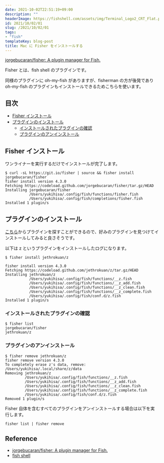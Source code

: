 ```yaml
---
date: 2021-10-02T22:51:19+09:00
description: ""
headerImage: https://fishshell.com/assets/img/Terminal_Logo2_CRT_Flat.png
id: 2021/10/02/01
slug: /2021/10/02/01
tags:
- "fish"
templateKey: blog-post
title: Mac に Fisher をインストールする
---
```


[jorgebucaran/fisher: A plugin manager for Fish.](https://github.com/jorgebucaran/fisher)

Fisher とは、fish shell のプラグインです。

同様のプラグインに oh-my-fish がありますが、fisherman の方が後発であり oh-my-fish のプラグインもインストールできるためこちらを使います。

## 目次
<!-- START doctoc generated TOC please keep comment here to allow auto update -->
<!-- DON'T EDIT THIS SECTION, INSTEAD RE-RUN doctoc TO UPDATE -->


- [Fisher インストール](#fisher-%E3%82%A4%E3%83%B3%E3%82%B9%E3%83%88%E3%83%BC%E3%83%AB)
- [プラグインのインストール](#%E3%83%97%E3%83%A9%E3%82%B0%E3%82%A4%E3%83%B3%E3%81%AE%E3%82%A4%E3%83%B3%E3%82%B9%E3%83%88%E3%83%BC%E3%83%AB)
  - [インストールされたプラグインの確認](#%E3%82%A4%E3%83%B3%E3%82%B9%E3%83%88%E3%83%BC%E3%83%AB%E3%81%95%E3%82%8C%E3%81%9F%E3%83%97%E3%83%A9%E3%82%B0%E3%82%A4%E3%83%B3%E3%81%AE%E7%A2%BA%E8%AA%8D)
  - [プラグインのアンインストール](#%E3%83%97%E3%83%A9%E3%82%B0%E3%82%A4%E3%83%B3%E3%81%AE%E3%82%A2%E3%83%B3%E3%82%A4%E3%83%B3%E3%82%B9%E3%83%88%E3%83%BC%E3%83%AB)

<!-- END doctoc generated TOC please keep comment here to allow auto update -->

## Fisher インストール

ワンライナーを実行するだけでインストールが完了します。

```fish
$ curl -sL https://git.io/fisher | source && fisher install jorgebucaran/fisher
fisher install version 4.3.0
Fetching https://codeload.github.com/jorgebucaran/fisher/tar.gz/HEAD
Installing jorgebucaran/fisher
           /Users/yukihisa/.config/fish/functions/fisher.fish
           /Users/yukihisa/.config/fish/completions/fisher.fish
Installed 1 plugin/s
```

## プラグインのインストール

[こちら](https://github.com/jorgebucaran/awsm.fish)からプラグインを探すことができるので、好みのプラグインを見つけてインストールしてみると良さそうです。

以下は z というプラグインをインストールしたログになります。

```fish
$ fisher install jethrokuan/z

fisher install version 4.3.0
Fetching https://codeload.github.com/jethrokuan/z/tar.gz/HEAD
Installing jethrokuan/z
           /Users/yukihisa/.config/fish/functions/__z.fish
           /Users/yukihisa/.config/fish/functions/__z_add.fish
           /Users/yukihisa/.config/fish/functions/__z_clean.fish
           /Users/yukihisa/.config/fish/functions/__z_complete.fish
           /Users/yukihisa/.config/fish/conf.d/z.fish
Installed 1 plugin/s
```

### インストールされたプラグインの確認

```fish
$ fisher list
jorgebucaran/fisher
jethrokuan/z
```

### プラグインのアンインストール

```fish
$ fisher remove jethrokuan/z
fisher remove version 4.3.0
To completely erase z's data, remove:
/Users/yukihisa/.local/share/z/data
Removing jethrokuan/z
         /Users/yukihisa/.config/fish/functions/__z.fish
         /Users/yukihisa/.config/fish/functions/__z_add.fish
         /Users/yukihisa/.config/fish/functions/__z_clean.fish
         /Users/yukihisa/.config/fish/functions/__z_complete.fish
         /Users/yukihisa/.config/fish/conf.d/z.fish
Removed 1 plugin/s
```

Fisher 自体を含むすべてのプラグインをアンインストールする場合は以下を実行します。

```fish
fisher list | fisher remove
```

## Reference

- [jorgebucaran/fisher: A plugin manager for Fish.](https://github.com/jorgebucaran/fisher)
- [fish shell](https://fishshell.com/)
